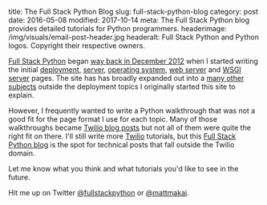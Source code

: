 title: The Full Stack Python Blog
slug: full-stack-python-blog
category: post
date: 2016-05-08
modified: 2017-10-14
meta: The Full Stack Python blog provides detailed tutorials for Python programmers.
headerimage: /img/visuals/email-post-header.jpg
headeralt: Full Stack Python and Python logos. Copyright their respective owners.


[Full Stack Python](https://www.fullstackpython.com/) began 
[way back in December 2012](/change-log.html)
when I started writing the initial [deployment](/deployment.html), 
[server](/servers.html), [operating system](/operating-systems.html), 
[web server](/web-servers.html) and [WSGI server](/wsgi-servers.html) pages. 
The site has has broadly expanded out into a 
[many other subjects](/table-of-contents.html) outside the deployment 
topics I originally started this site to explain.

However, I frequently wanted to write a Python walkthrough that was not a
good fit for the page format I use for each topic. Many of those walkthroughs
became [Twilio blog posts](https://www.twilio.com/blog/author/mmakai)
but not all of them were quite the right fit on there. I'll still write
more [Twilio](/twilio.html) tutorials, but this 
[Full Stack Python blog](/blog.html) is the spot for technical posts that 
fall outside the Twilio domain.

Let me know what you think and what tutorials you'd like to see in the 
future. 

Hit me up on Twitter [@fullstackpython](https://twitter.com/fullstackpython)
or [@mattmakai](https://twitter.com/mattmakai).
